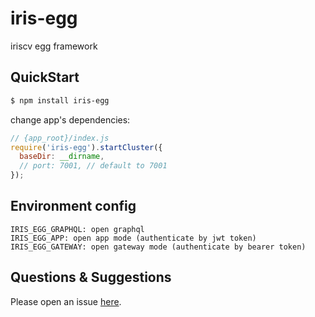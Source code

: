 # iris-egg

iriscv egg framework

## QuickStart

```bash
$ npm install iris-egg
```

change app's dependencies:

```js
// {app_root}/index.js
require('iris-egg').startCluster({
  baseDir: __dirname,
  // port: 7001, // default to 7001
});

```

## Environment config
```
IRIS_EGG_GRAPHQL: open graphql
IRIS_EGG_APP: open app mode (authenticate by jwt token)
IRIS_EGG_GATEWAY: open gateway mode (authenticate by bearer token)
```

## Questions & Suggestions

Please open an issue [here](https://github.com/eggjs/egg/issues).

